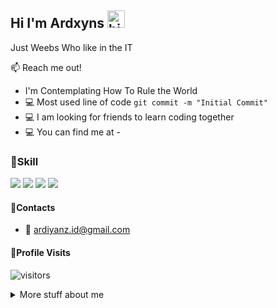 ## Hi I'm Ardxyns <img src="https://user-images.githubusercontent.com/1303154/88677602-1635ba80-d120-11ea-84d8-d263ba5fc3c0.gif" width="28px" alt="hi">

Just Weebs Who like in the IT

:mailbox: Reach me out!

- I'm Contemplating How To Rule the World
- :computer: Most used line of code `git commit -m "Initial Commit"`
- :computer: I am looking for friends to learn coding together
- :computer: You can find me at -
<!-- TODO: Make technologies links takes you to repositories -->
### 🚀Skill
<p>
    <img src="https://img.shields.io/badge/Python-3776AB?style=for-the-badge&logo=python&logoColor=white" />
    <img src="https://img.shields.io/badge/PHP-777BB4?style=for-the-badge&logo=php&logoColor=white" />
    <img src="https://img.shields.io/badge/HTML5-E34F26?style=for-the-badge&logo=html5&logoColor=white" />
    <img src="https://img.shields.io/badge/Shell_Script-121011?style=for-the-badge&logo=gnu-bash&logoColor=white" />
</p>

#### 📧Contacts
- :email: ardiyanz.id@gmail.com


#### 👤Profile Visits 

![visitors](https://visitor-badge.glitch.me/badge?page_id=Github.Github)

<details>
<summary>
  More stuff about me
</summary>

<br >

#### Github Stats

![Ardxyns github stats](https://github-readme-stats.vercel.app/api?username=Lota1337&count_private=true&theme=tokyonight&hide=contribs,prs)

</details>
